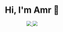 <!-- My Personal Page -->
<h1 align="center"> Hi, I'm Amr 👋</h1>
<section align="center">
  <a href="https://twitter.com/amrsaberhassan/" target="_blank">
    <img src="https://img.shields.io/badge/twitter-%231FA1F1?style=flat&logo=twitter&logoColor=white"/>
  </a>
  <a href="https://instagram.com/amrsaberabuzaid">
    <img src="https://img.shields.io/badge/instagram-%23E4415F?style=flat&logo=instagram&logoColor=white"/>
  </a>
</section>
